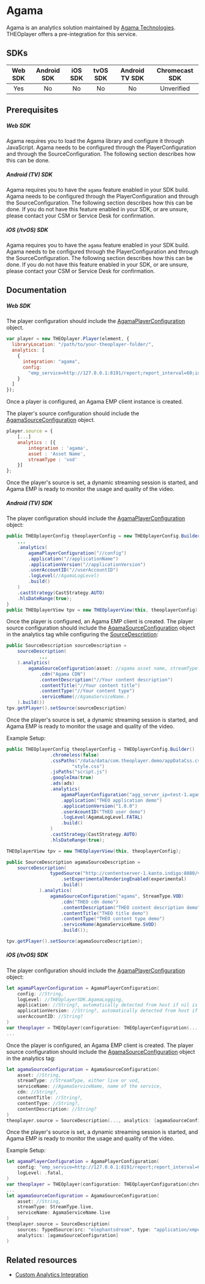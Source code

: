 # Agama

Agama is an analytics solution maintained by [Agama Technologies](https://www.agama.tv/). THEOplayer offers a pre-integration for this service.

## SDKs

| Web SDK | Android SDK | iOS SDK | tvOS SDK | Android TV SDK | Chromecast SDK |
| :-----: | :---------: | :-----: | :------: | :------------: | :------------: |
|   Yes   |     No      |   No    |    No    |       No       |   Unverified   |

## Prerequisites

##### Web SDK

Agama requires you to load the Agama library and configure it through JavaScript. Agama needs to be configured through the PlayerConfiguration and through the SourceConfiguration. The following section describes how this can be done.

##### Android (TV) SDK

Agama requires you to have the `agama` feature enabled in your SDK build. Agama needs to be configured through the PlayerConfiguration and through the SourceConfiguration. The following section describes how this can be done.
If you do not have this feature enabled in your SDK, or are unsure, please contact your CSM or Service Desk for confirmation.

##### iOS (/tvOS) SDK

Agama requires you to have the `agama` feature enabled in your SDK build. Agama needs to be configured through the PlayerConfiguration and through the SourceConfiguration. The following section describes how this can be done.
If you do not have this feature enabled in your SDK, or are unsure, please contact your CSM or Service Desk for confirmation.

## Documentation

##### Web SDK

The player configuration should include the [AgamaPlayerConfiguration](pathname:///theoplayer/v7/api-reference/web/interfaces/AgamaPlayerConfiguration.html) object.

```js
var player = new THEOplayer.Player(element, {
  libraryLocation: "/path/to/your-theoplayer-folder/",
  analytics: [
    {
      integration: "agama",
      config:
        "emp_service=http://127.0.0.1:8191/report;report_interval=60;id_report_interval=240;operator_id=fooSoo"
    }
  ]
});
```

Once a player is configured, an Agama EMP client instance is created.

The player's source configuration should include the [AgamaSourceConfiguration](pathname:///theoplayer/v7/api-reference/web/interfaces/AgamaSourceConfiguration.html) object.

```js
player.source = {
    [...]
    analytics : [{
        integration : 'agama',
        asset : 'Asset Name',
        streamType : 'vod'
    }]
};
```

Once the player's source is set, a dynamic streaming session is started, and Agama EMP is ready to monitor the usage and quality of the video.

##### Android (TV) SDK

The player configuration should include the [AgamaPlayerConfiguration](pathname:///theoplayer/v7/api-reference/web/interfaces/AgamaPlayerConfiguration.html) object:

```java
public THEOplayerConfig theoplayerConfig = new THEOplayerConfig.Builder()
    ...
    .analytics(
        agamaPlayerConfiguration("//config")
        .application("//applicationName")
        .applicationVersion("//applicationVersion")
        .userAccountID("//userAccountID")
        .logLevel(//AgamaLogLevel)
        .build()
    )
    .castStrategy(CastStrategy.AUTO)
    .hlsDateRange(true);
}
public THEOplayerView tpv = new THEOplayerView(this, theoplayerConfig)
```

Once the player is configured, an Agama EMP client is created.
The player source configuration should include the [AgamaSourceConfiguration](pathname:///theoplayer/v7/api-reference/web/interfaces/AgamaSourceConfiguration.html) object in the analytics tag while configuring the [SourceDescription](pathname:///theoplayer/v7/api-reference/web/interfaces/SourceDescription.html):

```java
public SourceDescription sourceDescription =
    sourceDescription(
            ...
    ).analytics(
        agamaSourceConfiguration(asset: //agama asset name, streamType: //StreamType (.LIVE or .VOD))
            .cdn("Agama CDN")
            .contentDescription("//Your content description")
            .contentTitle("//Your content title")
            .contentType("//Your content type")
            .serviceName(//AgamaServiceName.)
    ).build())
tpv.getPlayer().setSource(sourceDescription)
```

Once the player's source is set, a dynamic streaming session is started, and Agama EMP is ready to monitor the usage and quality of the video.

Example Setup:

```java
public THEOplayerConfig theoplayerConfig = THEOplayerConfig.Builder()
                .chromeless(false)
                .cssPaths("/data/data/com.theoplayer.demo/appDataCss.css",
                        "style.css")
                .jsPaths("script.js")
                .googleIma(true)
                .ads(ads)
                .analytics(
                    agamaPlayerConfiguration("agg_server_ip=test-1.agamatech.se;agg_server_port=8050;report_interval=60;id_report_interval=240;operator_id=fooSoo;")
                    .application("THEO application demo")
                    .applicationVersion("1.0.0")
                    .userAcountID("THEO user demo")
                    .logLevel(AgamaLogLevel.FATAL)
                    .build()
                )
                .castStrategy(CastStrategy.AUTO)
                .hlsDateRange(true);

THEOplayerView tpv = new THEOplayerView(this, theoplayerConfig);

public SourceDescription agamaSourceDescription =
    sourceDescription(
                typedSource("http://contentserver-1.kanto.indigo:8080/videos/dash/big_buck_bunny/BigBuckBunny_10s_simple_2014_05_09.mpd")
                    .setExperimentalRenderingEnabled(experimental)
                    .build()
            ).analytics(
                agamaSourceConfiguration("agama", StreamType.VOD)
                    .cdn("THEO cdn demo")
                    .contentDescription("THEO content description demo")
                    .contentTitle("THEO title demo")
                    .contentType("THEO content type demo")
                    .serviceName(AgamaServiceName.SVOD)
                    .build());

tpv.getPlayer().setSource(agamaSourceDescription);
```

##### iOS (/tvOS) SDK

The player configuration should include the [AgamaPlayerConfiguration](pathname:///theoplayer/v7/api-reference/web/interfaces/AgamaPlayerConfiguration.html) object:

```swift
let agamaPlayerConfiguration = AgamaPlayerConfiguration(
    config: //String,
    logLevel: //THEOplayerSDK.AgamaLogging,
    application: //String?, automatically detected from host if nil is provided,
    applicationVersion: //String?, automatically detected from host if nil is provided,
    userAccountID: //String?
)
var theoplayer = THEOplayer(configuration: THEOplayerConfiguration(..., analytics: [agamaPlayerConfiguration]))
...
```

Once the player is configured, an Agama EMP client is created.
The player source configuration should include the [AgamaSourceConfiguration](pathname:///theoplayer/v7/api-reference/web/interfaces/AgamaSourceConfiguration.html) object in the analytics tag:

```swift
let agamaSourceConfiguration = AgamaSourceConfiguration(
    asset: //String,
    streamType: //StreamType, either live or vod,
    serviceName: //AgamaServiceName, name of the service,
    cdn: //String?,
    contentTitle: //String?,
    contentType: //String?,
    contentDescription: //String?
)
theoplayer.source = SourceDescription(..., analytics: [agamaSourceConfiguration], ...)
```

Once the player's source is set, a dynamic streaming session is started, and Agama EMP is ready to monitor the usage and quality of the video.

Example Setup:

```swift
let agamaPlayerConfiguration = AgamaPlayerConfiguration(
    config: "emp_service=http://127.0.0.1:8191/report;report_interval=60;id_report_interval=240;operator_id=fooSoo",
    logLevel: .fatal,
)
var theoplayer = THEOplayer(configuration: THEOplayerConfiguration(chromeless: false, analytics: [agamaPlayerConfiguration]))
...
let agamaSourceConfiguration = AgamaSourceConfiguration(
    asset: //String,
    streamType: StreamType.live,
    serviceName: AgamaServiceName.live
)
theoplayer.source = SourceDescription(
    sources: TypedSource(src: "elephantsdream", type: "application/xmpegurl"),
    analytics: [agamaSourceConfiguration]
)
```

## Related resources

- [Custom Analytics Integration](06-custom-analytics-integration.md)

